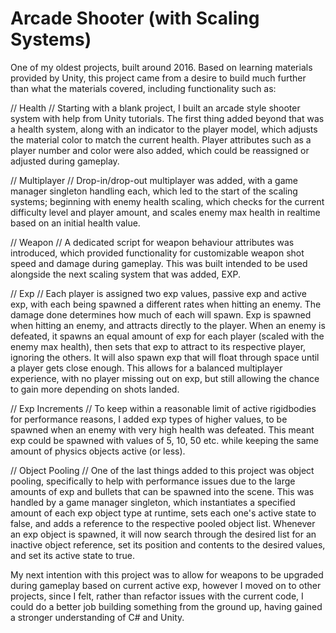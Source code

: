 # Arcade Shooter (with Scaling Systems)

One of my oldest projects, built around 2016. Based on learning materials provided by Unity, this project came from a desire to build much further than what the materials covered, including functionality such as:

// Health // 
Starting with a blank project, I built an arcade style shooter system with help from Unity tutorials. The first thing added beyond that was a health system, along with an indicator to the player model, which adjusts the material color to match the current health. Player attributes such as a player number and color were also added, which could be reassigned or adjusted during gameplay.

// Multiplayer // 
Drop-in/drop-out multiplayer was added, with a game manager singleton handling each, which led to the start of the scaling systems; beginning with enemy health scaling, which checks for the current difficulty level and player amount, and scales enemy max health in realtime based on an initial health value.

// Weapon // 
A dedicated script for weapon behaviour attributes was introduced, which provided functionality for customizable weapon shot speed and damage during gameplay. This was built intended to be used alongside the next scaling system that was added, EXP.

// Exp // 
Each player is assigned two exp values, passive exp and active exp, with each being spawned a different rates when hitting an enemy. The damage done determines how much of each will spawn. Exp is spawned when hitting an enemy, and attracts directly to the player. When an enemy is defeated, it spawns an equal amount of exp for each player (scaled with the enemy max health), then sets that exp to attract to its respective player, ignoring the others. It will also spawn exp that will float through space until a player gets close enough. This allows for a balanced multiplayer experience, with no player missing out on exp, but still allowing the chance to gain more depending on shots landed.

// Exp Increments // 
To keep within a reasonable limit of active rigidbodies for performance reasons, I added exp types of higher values, to be spawned when an enemy with very high health was defeated. This meant exp could be spawned with values of 5, 10, 50 etc. while keeping the same amount of physics objects active (or less).

// Object Pooling // 
One of the last things added to this project was object pooling, specifically to help with performance issues due to the large amounts of exp and bullets that can be spawned into the scene. This was handled by a game manager singleton, which instantiates a specified amount of each exp object type at runtime, sets each one's active state to false, and adds a reference to the respective pooled object list. Whenever an exp object is spawned, it will now search through the desired list for an inactive object reference, set its position and contents to the desired values, and set its active state to true.

My next intention with this project was to allow for weapons to be upgraded during gameplay based on current active exp, however I moved on to other projects, since I felt, rather than refactor issues with the current code, I could do a better job building something from the ground up, having gained a stronger understanding of C# and Unity.
